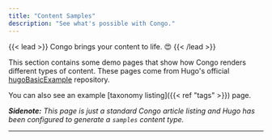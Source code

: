 ```yaml
---
title: "Content Samples"
description: "See what's possible with Congo."
---
```


{{< lead >}}
Congo brings your content to life. :heart_eyes:
{{< /lead >}}

This section contains some demo pages that show how Congo renders different types of content. These pages come from Hugo's official [hugoBasicExample](https://github.com/gohugoio/hugoBasicExample) repository.

You can also see an example [taxonomy listing]({{< ref "tags" >}}) page.

_**Sidenote:** This page is just a standard Congo article listing and Hugo has been configured to generate a `samples` content type._

---
